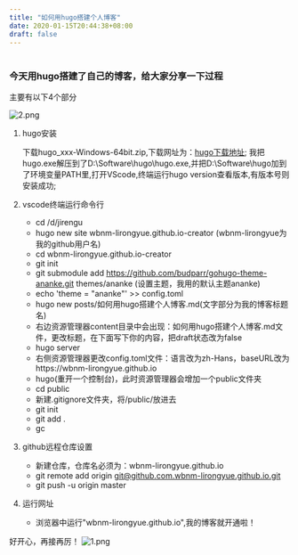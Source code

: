 ```yaml
---
title: "如何用hugo搭建个人博客"
date: 2020-01-15T20:44:38+08:00
draft: false
---
```


# 
## 
### 今天用hugo搭建了自己的博客，给大家分享一下过程
主要有以下4个部分
<!--more-->
![2.png](https://i.loli.net/2020/01/15/fWC7ouYVB1IDsya.png)
1. hugo安装
   
   下载hugo_xxx-Windows-64bit.zip,下载网址为：[hugo下载地址](https://github.com/gohugoio/hugo/releases); 我把hugo.exe解压到了D:\Software\hugo\hugo.exe,并把D:\Software\hugo加到了环境变量PATH里,打开VScode,终端运行hugo version查看版本,有版本号则安装成功;
2. vscode终端运行命令行
   
   * cd /d/jirengu
   * hugo new site wbnm-lirongyue.github.io-creator  (wbnm-lirongyue为我的github用户名)
   * cd wbnm-lirongyue.github.io-creator
   * git init
   * git submodule add https://github.com/budparr/gohugo-theme-ananke.git themes/ananke  (设置主题，我用的默认主题ananke)
   * echo 'theme = "ananke"' >> config.toml
   * hugo new posts/如何用hugo搭建个人博客.md(文字部分为我的博客标题名)
   * 右边资源管理器content目录中会出现：如何用hugo搭建个人博客.md文件，更改标题，在下面写下你的内容，把draft状态改为false
   * hugo server
   * 右侧资源管理器更改config.toml文件：语言改为zh-Hans，baseURL改为https://wbnm-lirongyue.github.io
   * hugo(重开一个控制台)，此时资源管理器会增加一个public文件夹
   * cd public
   * 新建.gitignore文件夹，将/public/放进去
   * git init
   * git add .
   * gc
  
3. github远程仓库设置

   * 新建仓库，仓库名必须为：wbnm-lirongyue.github.io
   * git remote add origin git@github.com.wbnm-lirongyue.github.io.git
   * git push -u origin master
  
4. 运行网址
   * 浏览器中运行"wbnm-lirongyue.github.io",我的博客就开通啦！

好开心，再接再厉！
![1.png](https://i.loli.net/2020/01/15/zkGOpBNFyLm7gnY.png)

   


